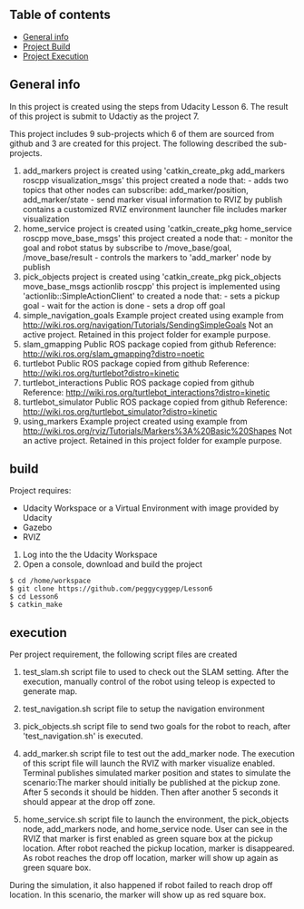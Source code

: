 ## Table of contents
* [General info](#general-info)
* [Project Build](#build)
* [Project Execution](#execution)

## General info
In this project is created using the steps from Udacity Lesson 6.  The result of this project is submit to Udactiy as the project 7.

This project includes 9 sub-projects which 6 of them are sourced from github and 3 are created for this project.  The following described the sub-projects.

1. add_markers
    project is created using 'catkin_create_pkg add_markers roscpp visualization_msgs'
    this project created a node that:
        - adds two topics that other nodes can subscribe: add_marker/position, add_marker/state
        - send marker visual information to RVIZ by publish
    contains a customized RVIZ environment launcher file includes marker visualization 
2. home_service
    project is created using 'catkin_create_pkg home_service roscpp move_base_msgs'
    this project created a node that:
        - monitor the goal and robot status by subscribe to /move_base/goal, /move_base/result
        - controls the markers to 'add_marker' node by publish
3. pick_objects
    project is created using 'catkin_create_pkg pick_objects move_base_msgs actionlib roscpp'
    this project is implemented using 'actionlib::SimpleActionClient' to created a node that:
        - sets a pickup goal
        - wait for the action is done
        - sets a drop off goal
4. simple_navigation_goals
    Example project created using example from http://wiki.ros.org/navigation/Tutorials/SendingSimpleGoals
    Not an active project.  Retained in this project folder for example purpose.  
5. slam_gmapping
    Public ROS package copied from github
    Reference: http://wiki.ros.org/slam_gmapping?distro=noetic
6. turtlebot
    Public ROS package copied from github
    Reference: http://wiki.ros.org/turtlebot?distro=kinetic
7. turtlebot_interactions
    Public ROS package copied from github
    Reference: http://wiki.ros.org/turtlebot_interactions?distro=kinetic
8. turtlebot_simulator
    Public ROS package copied from github
    Reference: http://wiki.ros.org/turtlebot_simulator?distro=kinetic
9. using_markers
    Example project created using example from http://wiki.ros.org/rviz/Tutorials/Markers%3A%20Basic%20Shapes
    Not an active project.  Retained in this project folder for example purpose.  

## build
Project requires:
* Udacity Workspace or a Virtual Environment with image provided by Udacity
* Gazebo
* RVIZ

1. Log into the the Udacity Workspace
2. Open a console, download and build the project
```
$ cd /home/workspace
$ git clone https://github.com/peggycyggep/Lesson6
$ cd Lesson6
$ catkin_make
```

## execution
Per project requirement, the following script files are created

1. test_slam.sh
script file to used to check out the SLAM setting.  After the execution, manually control of the robot using teleop is expected to generate map.

2. test_navigation.sh
script file to setup the navigation environment

3. pick_objects.sh
script file to send two goals for the robot to reach, after 'test_navigation.sh' is executed.

4. add_marker.sh
script file to test out the add_marker node.  The execution of this script file will launch the RVIZ with marker visualize enabled.  Terminal publishes simulated marker position and states to simulate the scenario:The marker should initially be published at the pickup zone. After 5 seconds it should be hidden. Then after another 5 seconds it should appear at the drop off zone.

5. home_service.sh
script file to launch the environment, the pick_objects node, add_markers node, and home_service node.  User can see in the RVIZ that marker is first enabled as green square box at the pickup location.  After robot reached the pickup location, marker is disappeared.  As robot reaches the drop off location, marker will show up again as green square box.  

During the simulation, it also happened if robot failed to reach drop off location.  In this scenario, the marker will show up as red square box.



